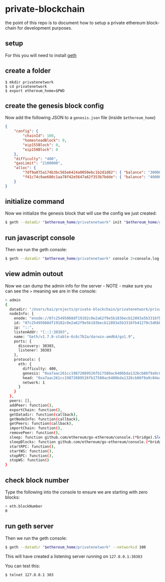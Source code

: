# private-blockchain

the point of this repo is to document how to setup a private ethereum block-chain for development purposes.

## setup

For this you will need to install [geth](https://github.com/ethereum/go-ethereum)


## create a folder

```
$ mkdir privatenetwork
$ cd privatenetwork
$ export ethereum_home=$PWD
```

## create the genesis block config

Now add the following JSON to a `genesis.json` file (inside `$ethereum_home`)

```json
{
    "config": {
        "chainId": 100,
        "homesteadBlock": 0,
        "eip155Block": 0,
        "eip158Block": 0
    },
    "difficulty": "400",
    "gasLimit": "2100000",
    "alloc": {
        "7df9a875a174b3bc565e6424a0050ebc1b2d1d82": { "balance": "300000" },
        "f41c74c9ae680c1aa78f42e5647a62f353b7bdde": { "balance": "400000" }
    }
}
```

## initialize command

Now we initialize the genesis block that will use the config we just created:

```bash
$ geth --datadir "$ethereum_home/privatenetwork" init "$ethereum_home/genesis.json"
```

## run javascript console

Then we run the geth console:

```bash
$ geth --datadir "$ethereum_home/privatenetwork" console 2>console.log
```

## view admin outout

Now we can dump the admin info for the server - NOTE - make sure you can see the `>` meaning we are in the console:

```bash
> admin
{
  datadir: "/Users/kai/projects/private-blockchain/privatenetwork/privatenetwork",
  nodeInfo: {
    enode: "enode://07c25495068df19102c0e2a62f9e5b183becb12893a5b3316fb41270c5d6bb9773397ff09454e13f6b18bcac518e8e745df28e090bf87c43fb5641390d394c9a@[::]:30303",
    id: "07c25495068df19102c0e2a62f9e5b183becb12893a5b3316fb41270c5d6bb9773397ff09454e13f6b18bcac518e8e745df28e090bf87c43fb5641390d394c9a",
    ip: "::",
    listenAddr: "[::]:30303",
    name: "Geth/v1.7.0-stable-6c6c7b2a/darwin-amd64/go1.9",
    ports: {
      discovery: 30303,
      listener: 30303
    },
    protocols: {
      eth: {
        difficulty: 400,
        genesis: "0xa7aac261cc19872089526fb17580ac6406bda1326cb86f9a9c04eae4b8ba86f5",
        head: "0xa7aac261cc19872089526fb17580ac6406bda1326cb86f9a9c04eae4b8ba86f5",
        network: 1
      }
    }
  },
  peers: [],
  addPeer: function(),
  exportChain: function(),
  getDatadir: function(callback),
  getNodeInfo: function(callback),
  getPeers: function(callback),
  importChain: function(),
  removePeer: function(), 
  sleep: function github.com/ethereum/go-ethereum/console.(*bridge).Sleep-fm(),
  sleepBlocks: function github.com/ethereum/go-ethereum/console.(*bridge).SleepBlocks-fm(),
  startRPC: function(),
  startWS: function(),
  stopRPC: function(),
  stopWS: function()
}
```

## check block number

Type the following into the console to ensure we are starting with zero blocks:

```bash
> eth.blockNumber
0
```

## run geth server

Then we run the geth console:

```bash
$ geth --datadir "$ethereum_home/privatenetwork" --networkid 100
```

This will have created a listening server running on `127.0.0.1:30303`

You can test this:

```bash
$ telnet 127.0.0.1 303


